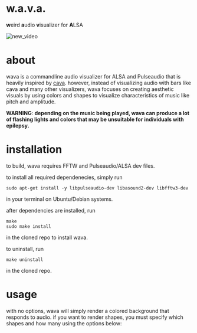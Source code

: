 # w.a.v.a.
**w**eird **a**udio **v**isualizer for **A**LSA

![new_video](https://user-images.githubusercontent.com/59339739/183812501-d06a0f05-e7dc-4e2a-9187-b9006cd23b6e.gif)

# about

wava is a commandline audio visualizer for ALSA and Pulseaudio that is heavily inspired by [cava](https://github.com/karlstav/cava). however, instead of visualizing
audio with bars like cava and many other visualizers, wava focuses on creating aesthetic visuals by using colors and shapes 
to visualize characteristics of music like pitch and amplitude.

**WARNING**: **depending on the music being played, wava can produce a lot of flashing lights and colors that may be unsuitable for individuals with epilepsy.**

# installation

to build, wava requires FFTW and Pulseaudio/ALSA dev files.

to install all required dependenecies, simply run
```
sudo apt-get install -y libpulseaudio-dev libasound2-dev libfftw3-dev
```
in your terminal on Ubuntu/Debian systems.

after dependencies are installed, run
```
make
sudo make install
```
in the cloned repo to install wava.

to uninstall, run
```
make uninstall
```
in the cloned repo. 

# usage

with no options, wava will simply render a colored background that responds to audio. if you want to render shapes, you must specify which shapes and how many using the options below:



